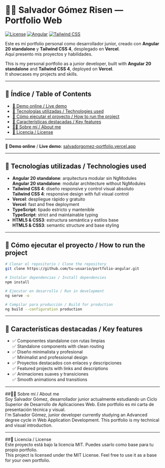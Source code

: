 # 🧑‍💻 Salvador Gómez Risen — Portfolio Web  

[![License](https://img.shields.io/badge/license-MIT-blue)](LICENSE)
[![Angular](https://img.shields.io/badge/angular-v20-DD0031?logo=angular&logoColor=white)]()
[![Tailwind CSS](https://img.shields.io/badge/tailwindcss-v4-06B6D4?logo=tailwindcss&logoColor=white)]()


Este es mi portfolio personal como desarrollador junior, creado con **Angular 20 standalone** y **Tailwind CSS 4**, desplegado en **Vercel**.  
Aquí presento mis proyectos y habilidades.

This is my personal portfolio as a junior developer, built with **Angular 20 standalone** and **Tailwind CSS 4**, deployed on **Vercel**.  
It showcases my projects and skills.  

---

## 📑 Índice / Table of Contents  

- [🔗 Demo online / Live demo](#-salvador-gómez--portfolio-web)  
- [🚀 Tecnologías utilizadas / Technologies used](#-tecnologías-utilizadas--technologies-used)  
- [🧪 Cómo ejecutar el proyecto / How to run the project](#-cómo-ejecutar-el-proyecto--how-to-run-the-project)
- [📌 Características destacadas / Key features](#-características-destacadas--key-features)  
- [👨‍🎓 Sobre mí / About me](#-sobre-mí--about-me)
- [📄 Licencia / License](#-licencia--license)

---

🔗 **Demo online** / **Live demo**: [salvadorgomez-portfolio.vercel.app](https://salvadorgomez-portfolio.vercel.app/)  

---

## 🚀 Tecnologías utilizadas / Technologies used  

- **Angular 20 standalone**: arquitectura modular sin NgModules    
  **Angular 20 standalone**: modular architecture without NgModules  
- **Tailwind CSS 4**: diseño responsive y control visual absoluto    
  **Tailwind CSS 4**: responsive design with full visual control  
- **Vercel**: despliegue rápido y gratuito     
  **Vercel**: fast and free deployment  
- **TypeScript**: tipado estricto y mantenible    
  **TypeScript**: strict and maintainable typing  
- **HTML5 & CSS3**: estructura semántica y estilos base    
  **HTML5 & CSS3**: semantic structure and base styling  

---

## 🧪 Cómo ejecutar el proyecto / How to run the project  

```bash 
# Clonar el repositorio / Clone the repository
git clone https://github.com/tu-usuario/portfolio-angular.git
````
```bash 
# Instalar dependencias / Install dependencies
npm install
```
```bash 
# Ejecutar en desarrollo / Run in development
ng serve -o
```
```bash 
# Compilar para producción / Build for production
ng build --configuration production
```
---

## 📌 Características destacadas / Key features  
- ✅ Componentes standalone con rutas limpias  
  ✅ Standalone components with clean routing  
- ✅ Diseño minimalista y profesional  
  ✅ Minimalist and professional design  
- ✅ Proyectos destacados con enlaces y descripciones  
  ✅ Featured projects with links and descriptions  
- ✅ Animaciones suaves y transiciones  
  ✅ Smooth animations and transitions

---

##👨‍🎓 Sobre mí / About me  
    Soy Salvador Gómez, desarrollador junior actualmente estudiando un Ciclo Superior de Desarrollo de Aplicaciones Web. Este portfolio es mi carta de presentación técnica y visual.  
    I'm Salvador Gómez, junior developer currently studying an Advanced degree cycle in Web Application Development. This portfolio is my technical and visual introduction.  

---

##📄 Licencia / License  
    Este proyecto está bajo la licencia MIT. Puedes usarlo como base para tu propio portfolio.   
    This project is licensed under the MIT License. Feel free to use it as a base for your own portfolio.      
 

